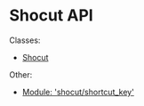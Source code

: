 # Shocut API

Classes:
- [Shocut](./shocut.md)


Other:
- [Module: 'shocut/shortcut_key'](./shortcut_key.md)